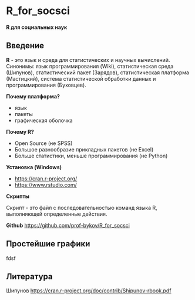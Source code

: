 # R_for_socsci
**R для социальных наук**

## Введение

**R** - это язык и среда для статистических и научных вычислений. Синонимы: язык программирования (Wiki), статистическая среда (Шипунов), статистический пакет (Зарядов), статистическая платформа (Мастицкий), система статистической обработки данных и программирования (Буховцев). 

**Почему платформа?**

- язык
- пакеты
- графическая оболочка 

**Почему R?** 

- Open Source (не SPSS)
- Большое разнообразие прикладных пакетов (не Excel)
- Больше статистики, меньше программирования (не Python)

**Установка (Windows)**

- https://cran.r-project.org/ 
- https://www.rstudio.com/

**Скрипты**

Скрипт - это файл с последовательностью команд языка R, выполняющей определенные действия. 

**Github**
https://github.com/prof-bykov/R_for_socsci

## Простейшие графики
fdsf

## Литература
Шипунов https://cran.r-project.org/doc/contrib/Shipunov-rbook.pdf
